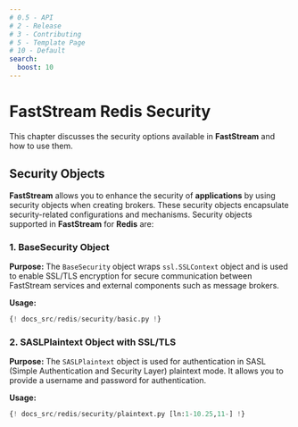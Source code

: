 ```yaml
---
# 0.5 - API
# 2 - Release
# 3 - Contributing
# 5 - Template Page
# 10 - Default
search:
  boost: 10
---
```


# FastStream Redis Security

This chapter discusses the security options available in **FastStream** and how to use them.

## Security Objects

**FastStream** allows you to enhance the security of **applications** by using security objects when creating brokers. These security objects encapsulate security-related configurations and mechanisms. Security objects supported in **FastStream** for **Redis** are:

### 1. BaseSecurity Object

**Purpose:** The `BaseSecurity` object wraps `ssl.SSLContext` object and is used to enable SSL/TLS encryption for secure communication between FastStream services and external components such as message brokers.

**Usage:**

```python linenums="1" hl_lines="6-7 9"
{! docs_src/redis/security/basic.py !}
```

### 2. SASLPlaintext Object with SSL/TLS

**Purpose:** The `SASLPlaintext` object is used for authentication in SASL (Simple Authentication and Security Layer) plaintext mode. It allows you to provide a username and password for authentication.

**Usage:**

```python linenums="1" hl_lines="6-11 13"
{! docs_src/redis/security/plaintext.py [ln:1-10.25,11-] !}
```
